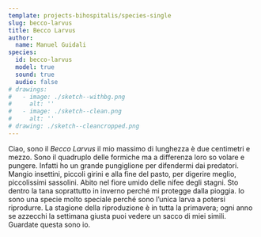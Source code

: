 ```yaml
---
template: projects-bihospitalis/species-single
slug: becco-larvus
title: Becco Larvus
author: 
  name: Manuel Guidali
species:
  id: becco-larvus
  model: true
  sound: true
  audio: false
# drawings:
#   - image: ./sketch--withbg.png
#     alt: ''
#   - image: ./sketch--clean.png
#     alt: ''
# drawing: ./sketch--cleancropped.png
---
```


Ciao, sono il *Becco Larvus* il mio massimo di lunghezza è due centimetri e mezzo.
Sono il quadruplo delle formiche ma a differenza loro so volare e pungere.
Infatti ho un grande pungiglione per difendermi dai predatori.
Mangio insettini, piccoli girini e alla fine del pasto, per digerire meglio, piccolissimi sassolini.
Abito nel fiore umido delle nifee degli stagni.
Sto dentro la tana soprattutto in inverno perché mi protegge dalla pioggia.
Io sono una specie molto speciale perché sono l’unica larva a potersi riprodurre.
La stagione della riproduzione è in tutta la primavera; ogni anno se azzecchi la settimana giusta puoi vedere un sacco di miei simili.
Guardate questa sono io.
